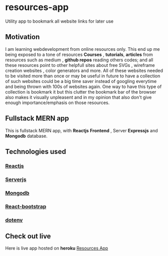 # resources-app
Utility app to bookmark all website links for later use

## Motivation
I am learning webdevelopment from online resources only. This end up me being exposed to a tone of resources **Courses** , **tutorials**, **articles** from resources such as medium , **github repos** reading others codes; and all these resources point to other helpfull sites about free SVGs , wireframe creation websites , color generators and more. All of these websites needed to be visited more than once or may be useful in future to have a collection of such websites could be a big time saver instead of googling everytime and being thrown with 100s of websites again. One way to have this type of collection is bookmark it but this clutter the bookmark bar of the browser also makes it visually unpleasent and in my opinion that also don't give enough importance/emphasis on those resources.

## Fullstack MERN app 
This is fullstack MERN app, with **Reactjs** **Frontend** , Server **Expressjs** and **Mongodb** database.

## Technologies used
### [Reactjs](https://github.com/facebook/react)
### [Serverjs](https://github.com/expressjs/express)
### [Mongodb](https://github.com/mongodb/mongo)
### [React-bootstrap](https://github.com/react-bootstrap/react-bootstrap)
### [dotenv](https://github.com/motdotla/dotenv)

##  

## Check out live 
Here is live app hosted on **heroku** [Resources App](https://resources-lutif.herokuapp.com/)
